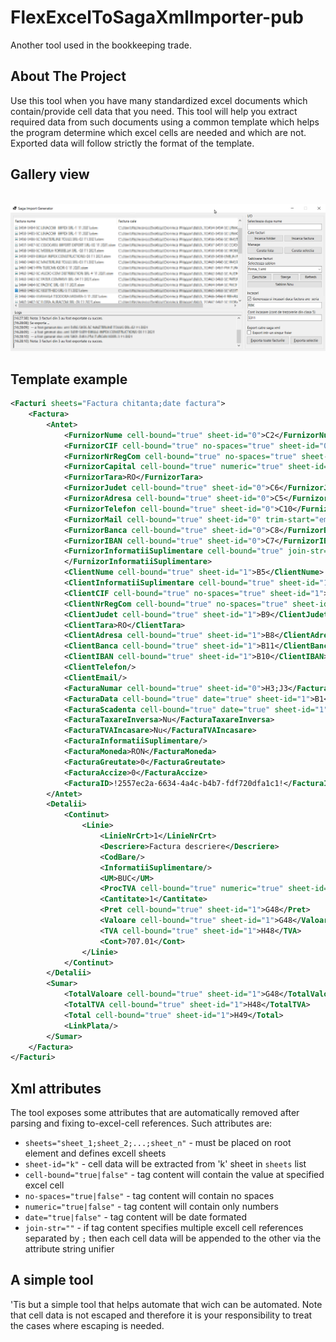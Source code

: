 # FlexExcelToSagaXmlImporter-pub
Another tool used in the bookkeeping trade.


## About The Project
Use this tool when you have many standardized excel documents which contain/provide cell data that you need. 
This tool will help you extract required data from such documents using a common template which helps the program determine which excel cells are needed and which are not. Exported data will follow strictly the format of the template.

## Gallery view
<br>
<img src="CustomExcelToSagaXmlExporter.png" />

## Template example
```xml
<Facturi sheets="Factura chitanta;date factura">
	<Factura>
		<Antet>
			<FurnizorNume cell-bound="true" sheet-id="0">C2</FurnizorNume>
			<FurnizorCIF cell-bound="true" no-spaces="true" sheet-id="0">C4</FurnizorCIF>
			<FurnizorNrRegCom cell-bound="true" no-spaces="true" sheet-id="0">C3</FurnizorNrRegCom>
			<FurnizorCapital cell-bound="true" numeric="true" sheet-id="0">C9</FurnizorCapital>
			<FurnizorTara>RO</FurnizorTara>
			<FurnizorJudet cell-bound="true" sheet-id="0">C6</FurnizorJudet>
			<FurnizorAdresa cell-bound="true" sheet-id="0">C5</FurnizorAdresa>
			<FurnizorTelefon cell-bound="true" sheet-id="0">C10</FurnizorTelefon>
			<FurnizorMail cell-bound="true" sheet-id="0" trim-start="email:">A11</FurnizorMail>
			<FurnizorBanca cell-bound="true" sheet-id="0">C8</FurnizorBanca>
			<FurnizorIBAN cell-bound="true" sheet-id="0">C7</FurnizorIBAN>
			<FurnizorInformatiiSuplimentare cell-bound="true" join-str=";" sheet-id="0">C10;A11;C8
			</FurnizorInformatiiSuplimentare>
			<ClientNume cell-bound="true" sheet-id="1">B5</ClientNume>
			<ClientInformatiiSuplimentare cell-bound="true" sheet-id="1">B11</ClientInformatiiSuplimentare>
			<ClientCIF cell-bound="true" no-spaces="true" sheet-id="1">B7</ClientCIF>
			<ClientNrRegCom cell-bound="true" no-spaces="true" sheet-id="1">B6</ClientNrRegCom>
			<ClientJudet cell-bound="true" sheet-id="1">B9</ClientJudet>
			<ClientTara>RO</ClientTara>
			<ClientAdresa cell-bound="true" sheet-id="1">B8</ClientAdresa>
			<ClientBanca cell-bound="true" sheet-id="1">B11</ClientBanca>
			<ClientIBAN cell-bound="true" sheet-id="1">B10</ClientIBAN>
			<ClientTelefon/>
			<ClientEmail/>
			<FacturaNumar cell-bound="true" sheet-id="0">H3;J3</FacturaNumar>
			<FacturaData cell-bound="true" date="true" sheet-id="1">B1</FacturaData>
			<FacturaScadenta cell-bound="true" date="true" sheet-id="1">B1</FacturaScadenta>
			<FacturaTaxareInversa>Nu</FacturaTaxareInversa>
			<FacturaTVAIncasare>Nu</FacturaTVAIncasare>
			<FacturaInformatiiSuplimentare/>
			<FacturaMoneda>RON</FacturaMoneda>
			<FacturaGreutate>0</FacturaGreutate>
			<FacturaAccize>0</FacturaAccize>
			<FacturaID>!2557ec2a-6634-4a4c-b4b7-fdf720dfa1c1!</FacturaID>
		</Antet>
		<Detalii>
			<Continut>
				<Linie>
					<LinieNrCrt>1</LinieNrCrt>
					<Descriere>Factura descriere</Descriere>
					<CodBare/>
					<InformatiiSuplimentare/>
					<UM>BUC</UM>
					<ProcTVA cell-bound="true" numeric="true" sheet-id="0">A13</ProcTVA>
					<Cantitate>1</Cantitate>
					<Pret cell-bound="true" sheet-id="1">G48</Pret>
					<Valoare cell-bound="true" sheet-id="1">G48</Valoare>
					<TVA cell-bound="true" sheet-id="1">H48</TVA>
					<Cont>707.01</Cont>
				</Linie>
			</Continut>
		</Detalii>
		<Sumar>
			<TotalValoare cell-bound="true" sheet-id="1">G48</TotalValoare>
			<TotalTVA cell-bound="true" sheet-id="1">H48</TotalTVA>
			<Total cell-bound="true" sheet-id="1">H49</Total>
			<LinkPlata/>
		</Sumar>
	</Factura>
</Facturi>
```
## Xml attributes
The tool exposes some attributes that are automatically removed after parsing and fixing to-excel-cell references.
Such attributes are:
* `sheets="sheet_1;sheet_2;...;sheet_n"` - must be placed on root element and defines excell sheets
* `sheet-id="k"`						 - cell data will be extracted from 'k' sheet in `sheets` list
* `cell-bound="true|false"` - tag content will contain the value at specified excel cell
* `no-spaces="true|false"`  - tag content will contain no spaces
* `numeric="true|false"`    - tag content will contain only numbers
* `date="true|false"`       - tag content will be date formated
* `join-str=""`			  - if tag content specifies multiple excell cell references separated by `;` then each cell data will be appended to the other via the attribute string unifier



## A simple tool  
'Tis but a simple tool that helps automate that wich can be automated.
Note that cell data is not escaped and therefore it is your responsibility to treat the cases where escaping is needed.  